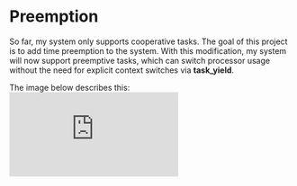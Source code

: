 # Preemption

So far, my system only supports cooperative tasks. The goal of this project is to add time preemption to the system. With this modification, my system will now support preemptive tasks, which can switch processor usage without the need for explicit context switches via **task_yield**.

The image below describes this:
![Schema](https://wiki.inf.ufpr.br/maziero/lib/exe/fetch.php?cache=&media=so:time-sharing.png)
